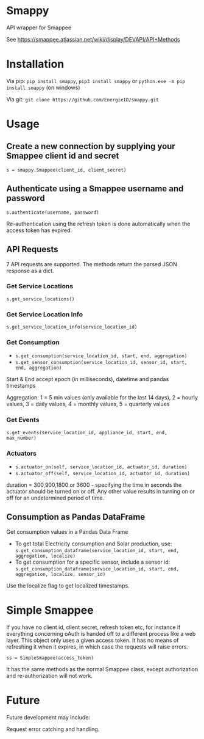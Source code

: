 # Smappy
API wrapper for Smappee

See https://smappee.atlassian.net/wiki/display/DEVAPI/API+Methods

# Installation
Via pip: `pip install smappy`, `pip3 install smappy` or `python.exe -m pip install smappy` (on windows)

Via git: `git clone https://github.com/EnergieID/smappy.git`

# Usage

## Create a new connection by supplying your Smappee client id and secret
`s = smappy.Smappee(client_id, client_secret)`

## Authenticate using a Smappee username and password
`s.authenticate(username, password)`

Re-authentication using the refresh token is done automatically when the access token has expired.

## API Requests
7 API requests are supported. The methods return the parsed JSON response as a dict.

### Get Service Locations
`s.get_service_locations()` 

### Get Service Location Info
`s.get_service_location_info(service_location_id)`

### Get Consumption
- `s.get_consumption(service_location_id, start, end, aggregation)`
- `s.get_sensor_consumption(service_location_id, sensor_id, start, end, aggregation)`

Start & End accept epoch (in milliseconds), datetime and pandas timestamps

Aggregation: 1 = 5 min values (only available for the last 14 days), 2 = hourly values, 3 = daily values, 4 = monthly values, 5 = quarterly values

### Get Events
`s.get_events(service_location_id, appliance_id, start, end, max_number)`

### Actuators

- `s.actuator_on(self, service_location_id, actuator_id, duration)`
- `s.actuator_off(self, service_location_id, actuator_id, duration)`

duration = 300,900,1800 or 3600 - specifying the time in seconds the actuator
should be turned on or off. Any other value results in turning on or off for an
undetermined period of time.

## Consumption as Pandas DataFrame
Get consumption values in a Pandas Data Frame

- To get total Electricity consumption and Solar production, use:
`s.get_consumption_dataframe(service_location_id, start, end, aggregation, localize)`
-  To get consumption for a specific sensor, include a sensor id:
`s.get_consumption_dataframe(service_location_id, start, end, aggregation, localize, sensor_id)`

Use the localize flag to get localized timestamps.

# Simple Smappee
If you have no client id, client secret, refresh token etc, for instance if everything concerning oAuth is handed off
to a different process like a web layer. This object only uses a given access token. It has no means of refreshing it
when it expires, in which case the requests will raise errors.

`ss = SimpleSmappee(access_token)`

It has the same methods as the normal Smappee class, except authorization and re-authorization will not work.

# Future
Future development may include:

Request error catching and handling.
